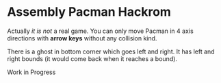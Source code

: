 # Assembly Pacman Hackrom


Actually *it is not* a real game. You can only move Pacman in 4 axis directions with **arrow keys** without any collision kind.

There is a ghost in bottom corner which goes left and right. It has left and right bounds (it would come back when it reaches a bound).

Work in Progress

